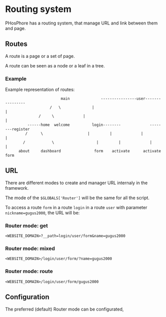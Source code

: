 # Routing system

PHosPhore has a routing system, that manage URL and link between them and page.

## Routes

A route is a page or a set of page.

A route can be seen as a node or a leaf in a tree.

### Example

Example representation of routes:

```
                         main              ----------------user----------------
	       	        /   \              |                                  |
		       /     \             |                                  |
	      ------home  welcome          login--------             --------register
	     /		\                    |         |             |          |
	    /	         \                   |         |             |          |
	  about     dashboard               form    activate      activate     form
```

## URL

There are different modes to create and manager URL internaly in the framework.

The mode of the `$GLOBALS['Router']` will be the same for all the script.

To access a route `form` in a route `login` in a route `user` with parameter
`nickname=gugus2000`, the URL will be:

### Router mode: get

`<WEBSITE_DOMAIN>?__path=login/user/form&name=gugus2000`

### Router mode: mixed

`<WEBSITE_DOMAIN>/login/user/form/?name=gugus2000`

### Router mode: route

`<WEBSITE_DOMAIN>/login/user/form/gugus2000`

## Configuration

The preferred (default) Router mode can be configurated,
